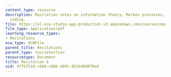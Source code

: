 ```yaml
---
content_type: resource
description: Recitation notes on information theory, Markov processes, and entropy
  coding.
file: https://ol-ocw-studio-app-production.s3.amazonaws.com/courses/mas-160-signals-systems-and-information-for-media-technology-fall-2007/4ff57516c6b8c6664992952b49d870ed_rec6.pdf
file_type: application/pdf
learning_resource_types:
- Recitations
ocw_type: OCWFile
parent_title: Recitations
parent_type: CourseSection
resourcetype: Document
title: Recitation 6
uid: 4ff57516-c6b8-c666-4992-952b49d870ed
---
```

